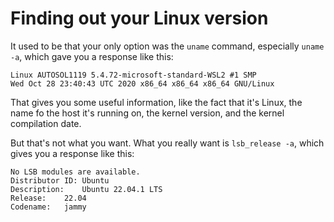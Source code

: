 # Finding out your Linux version

It used to be that your only option was the `uname` command,
especially `uname -a`, which gave you a response like this:

```
Linux AUTOSOL1119 5.4.72-microsoft-standard-WSL2 #1 SMP 
Wed Oct 28 23:40:43 UTC 2020 x86_64 x86_64 x86_64 GNU/Linux
```

That gives you some useful information, like the fact that
it's Linux, the name fo the host it's running on, the kernel
version, and the kernel compilation date.

But that's not what you want. What you really want is 
`lsb_release -a`, which gives you a response like this:

```
No LSB modules are available.
Distributor ID:	Ubuntu
Description:	Ubuntu 22.04.1 LTS
Release:	22.04
Codename:	jammy
```
